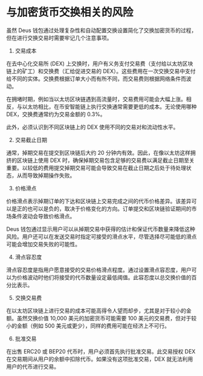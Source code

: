# 与加密货币交换相关的风险

虽然 Deus 钱包通过处理复杂性和自动配置交换设置简化了交换加密货币的过程，但在进行交换交易时需要牢记几个注意事项。

1. 交易成本

在去中心化交易所 (DEX) 上交换时，用户有义务支付交易费（支付给以太坊区块链上的矿工）和交换费（汇给促进交易的 DEX）。这些费用在一次交换交易中支付给不同的实体。交换费根据订单大小而有所不同，而交易费则根据网络条件而波动。

在拥堵时期，例如当以太坊区块链遇到高流量时，交易费用可能会大幅上涨。相反，与以太坊相比，在币安智能链上执行交换通常需要更低的成本。无论使用哪种 DEX，交换费通常约为交易金额的 0.3%。

此外，必须认识到不同区块链上的 DEX 使用不同的交易对和流动性水平。

2. 交易截止日期

通常，掉期交易在提交到区块链后大约 20 分钟内有效。因此，在像以太坊这样拥挤的区块链上使用 DEX 时，确保掉期交易包含足够的交易费以满足截止日期至关重要。以较低的费用提交掉期交易可能会导致交易在截止日期之后处于待处理状态，从而导致掉期操作失败。

3. 价格滑点

价格滑点表示掉期订单的下达和区块链上交易完成之间的代币价格差异。该差异可以是正的也可以是负的，取决于价格变化的方向。订单提交和区块链验证期间的市场条件波动会导致价格滑点。

Deus 钱包通过显示用户可以从掉期交易中获得的估计和保证代币数量来降低这种风险。用户还可以在发送交易时指定可接受的滑点水平，尽管选择尽可能低的滑点可能会增加交易失败的可能性。

4. 滑点容忍度

滑点容忍度是指用户愿意接受的交易价格滑点程度。通过设置滑点容忍度，用户可以为价格波动时他们将接受的代币数量设定最低阈值。此容忍度以总交换价值的百分比表示。

5. 交换交易费

在以太坊区块链上进行交易的成本可能高得令人望而却步，尤其是对于较小的金额。虽然交换价值 10,000 美元的加密货币可能需要 100 美元的交易费，但对于较小的金额（例如 500 美元或更少），同样的费用可能在经济上不可行。

6. 批准交易

在出售 ERC20 或 BEP20 代币时，用户必须首先执行批准交易。此交易授权 DEX 在交易期间从用户的余额中扣除代币。如果没有这项批准交易，DEX 就无法利用用户的代币进行交易。